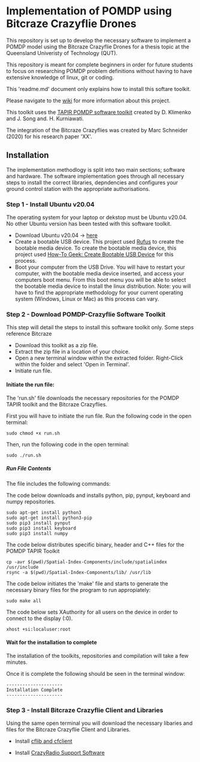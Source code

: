 # Implementation of POMDP using Bitcraze Crazyflie Drones
This repository is set up to develop the necessary software to implement a POMDP model using the Bitcraze Crazyflie Drones for a thesis topic at the Queensland Univeristy of Technology (QUT). 

This repository is meant for complete beginners in order for future students to focus on researching POMDP problem definitions without having to have extensive knowledge of linux, git or coding. 

This 'readme.md' document only explains how to install this softare toolkit. 

Please navigate to the [wiki](https://github.com/c-graham-qut/POMDP-Crazyflie/wiki) for more information about this project.

This toolkit uses the [TAPIR POMDP software toolkit](https://github.com/RDLLab/tapir) created by D. Klimenko and J. Song and. H. Kurniawati. 

The integration of the Bitcraze Crazyflies was created by Marc Schneider (2020) for his research paper 'XX'.


## Installation
The implementation methodlogy is split into two main sections; software and hardware. The software implementation goes through all necessary steps to install the correct libraries, depndencies and configures your ground control station with the appropriate authorisations. 


### Step 1 - Install Ubuntu v20.04
The operating system for your laptop or dekstop must be Ubuntu v20.04. No other Ubuntu version has been tested with this software toolkit. 

- Download Ubuntu v20.04 -> [here](http://www.releases.ubuntu.com/20.04)
- Create a bootable USB device. This project used [Rufus](https://rufus.ie/en/) to create the bootable media device. To create the bootable media device, this project used [How-To Geek: Create Bootable USB Device](https://www.howtogeek.com/howto/linux/create-a-bootable-ubuntu-usb-flash-drive-the-easy-way/) for this process.
- Boot your computer from the USB Drive. You will have to restart your computer, with the bootable media device inserted, and access your computers boot menu. From this boot menu you will be able to select the bootable media device to install the linux distribution. Note: you will have to find the appropriate methodology for your current operating system (Windows, Linux or Mac) as this process can vary.

### Step 2 - Download POMDP-Crazyflie Software Toolkit
This step will detail the steps to install this software toolkit only. Some steps reference Bitcraze 
- Download this toolkit as a zip file. 
- Extract the zip file in a location of your choice.
- Open a new terminal window within the extracted folder. Right-Click within the folder and select 'Open in Terminal'.
- Initiate run file.

#### Initiate the run file:
The 'run.sh' file downloads the necessary repositories for the POMDP TAPIR toolkit and the Bitcraze Crazyflies. 

First you will have to initiate the run file. Run the following code in the open terminal:
```
sudo chmod +x run.sh
```

Then, run the following code in the open terminal:
```
sudo ./run.sh
```

##### Run File Contents
The file includes the following commands: 

The code below downloads and installs python, pip, pynput, keyboard and numpy repositories.
```
sudo apt-get install python3
sudo apt-get install python3-pip
sudo pip3 install pynput
sudo pip3 install keyboard
sudo pip3 install numpy
```

The code below distributes specific binary, header and C++ files for the POMDP TAPIR Toolkit
```
cp -avr $(pwd)/Spatial-Index-Components/include/spatialindex /usr/include
rsync -a $(pwd)/Spatial-Index-Components/lib/ /usr/lib
```
The code below initiates the 'make' file and starts to generate the necessary binary files for the program to run appropiately:
```
sudo make all
```

The code below sets XAuthority for all users on the device in order to connect to the display (:0).
```
xhost +si:localuser:root
```

#### Wait for the installation to complete
The installation of the toolkits, repositories and compilation will take a few minutes. 

Once it is complete the following should be seen in the terminal window:
```
---------------------
Installation Complete
---------------------
```

### Step 3 - Install Bitcraze Crazyflie Client and Libraries
Using the same open terminal you will download the necessary libaries and files for the Bitcraze Crazyflie Client and Libraries.

- Install [cflib and cfclient](https://github.com/bitcraze/crazyflie-clients-python/blob/master/docs/installation/install.md)

- Install [CrazyRadio Support Software](https://github.com/bitcraze/crazyradio-firmware)




